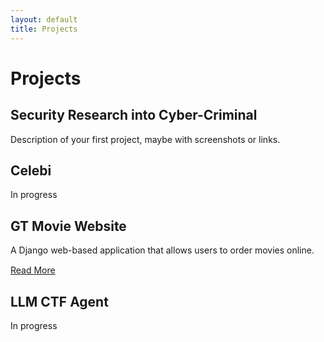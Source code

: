 ```yaml
---
layout: default
title: Projects
---
```


# Projects

## Security Research into Cyber-Criminal
Description of your first project, maybe with screenshots or links.  

## Celebi
In progress

## GT Movie Website
A Django web-based application that allows users to order movies online.
<div style="margin-top:15px;">
  <a href="/projects/gt-movie-website/" class="project-button">Read More</a>
</div>

## LLM CTF Agent
In progress



